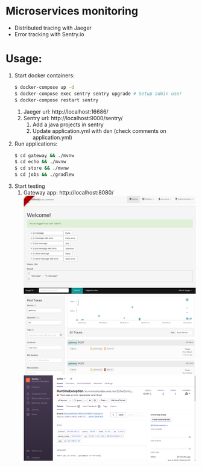 # Microservices monitoring

- Distributed tracing with Jaeger
- Error tracking with Sentry.io

# Usage:

1. Start docker containers:
    ```bash
    $ docker-compose up -d
    $ docker-compose exec sentry sentry upgrade # Setup admin user
    $ docker-compose restart sentry 
    ```
    1. Jaeger url: http://localhost:16686/
    1. Sentry url: http://localhost:9000/sentry/
        1. Add a java projects in sentry
        1. Update application.yml with dsn (check comments on application.yml)
1. Run applications:
    ```bash
    $ cd gateway && ./mvnw
    $ cd echo && ./mvnw
    $ cd store && ./mvnw
    $ cd jobs && ./gradlew
    ```
1. Start testing
    1. Gateway app: http://localhost:8080/
    ![Test microservices](microservices-test.png)  
    ![Test jaeger](jaeger-ui.png)  
    ![Test sentry](sentry-ui.png)  
